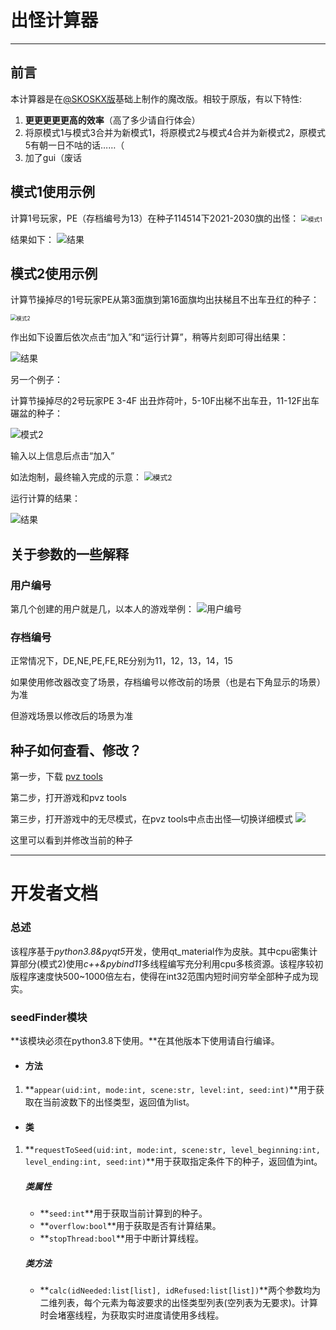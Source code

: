 # **出怪计算器** #

----------

## 前言 ##

本计算器是在[@SKOSKX版](https://tieba.baidu.com/p/7713362872)基础上制作的魔改版。相较于原版，有以下特性:
1. **更更更更更高的效率**（高了多少请自行体会）
2. 将原模式1与模式3合并为新模式1，将原模式2与模式4合并为新模式2，原模式5有朝一日不咕的话……（
3. 加了gui（废话


## 模式1使用示例 ##
计算1号玩家，PE（存档编号为13）在种子114514下2021-2030旗的出怪：
<img src="resources/mode1.png" title="模式1" style="zoom: 67%;" />

结果如下：
<img src="resources/mode1Result.png" title="结果" />

## 模式2使用示例

计算节操掉尽的1号玩家PE从第3面旗到第16面旗均出扶梯且不出车丑红的种子：

<img src="resources/mode2_1.png" title="模式2" style="zoom:60%" />



作出如下设置后依次点击“加入”和“运行计算”，稍等片刻即可得出结果：

<img src="resources/mode2_1Result.png" title="结果" />



另一个例子：

计算节操掉尽的2号玩家PE 3-4F 出丑炸荷叶，5-10F出梯不出车丑，11-12F出车碾盆的种子：

<img src="resources/mode2_2.1.png" title="模式2"/>

输入以上信息后点击“加入”

如法炮制，最终输入完成的示意：
<img src="resources/mode2_2.2.png" title="模式2" style="zoom:85%"/>

运行计算的结果：

<img src="resources/mode2_2Result.png" title="结果"/>



## 关于参数的一些解释

### 用户编号

第几个创建的用户就是几，以本人的游戏举例：
<img src="resources/users.png" title="用户编号"/>

### 存档编号

正常情况下，DE,NE,PE,FE,RE分别为11，12，13，14，15

如果使用修改器改变了场景，存档编号以修改前的场景（也是右下角显示的场景）为准

但游戏场景以修改后的场景为准

## 种子如何查看、修改？

第一步，下载 [pvz tools](https://pvz.lmintlcx.com/tools/)

第二步，打开游戏和pvz tools

第三步，打开游戏中的无尽模式，在pvz tools中点击出怪—切换详细模式
<img src="resources/seed.png"/>

这里可以看到并修改当前的种子

------

# 开发者文档

### 总述

​	该程序基于*python3.8&pyqt5*开发，使用qt_material作为皮肤。其中cpu密集计算部分(模式2)使用*c++&pybind11*多线程编写充分利用cpu多核资源。该程序较初版程序速度快500~1000倍左右，使得在int32范围内短时间穷举全部种子成为现实。

### seedFinder模块

**该模块必须在python3.8下使用。**在其他版本下使用请自行编译。

- #### 方法

1. **`appear(uid:int, mode:int, scene:str, level:int, seed:int)`**用于获取在当前波数下的出怪类型，返回值为list。

- #### 类

1. **`requestToSeed(uid:int, mode:int, scene:str, level_beginning:int, level_ending:int, seed:int)`**用于获取指定条件下的种子，返回值为int。

   ##### 类属性

   - **`seed:int`**用于获取当前计算到的种子。
   - **`overflow:bool`**用于获取是否有计算结果。
   - **`stopThread:bool`**用于中断计算线程。

   ##### 类方法

   - **`calc(idNeeded:list[list], idRefused:list[list])`**两个参数均为二维列表，每个元素为每波要求的出怪类型列表(空列表为无要求)。计算时会堵塞线程，为获取实时进度请使用多线程。